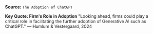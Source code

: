 **Source:** `The Adoption of ChatGPT`

**Key Quote: Firm's Role in Adoption**
"Looking ahead, firms could play a critical role in facilitating the further adoption of Generative AI such as ChatGPT." — Humlum & Vestergaard, 2024
